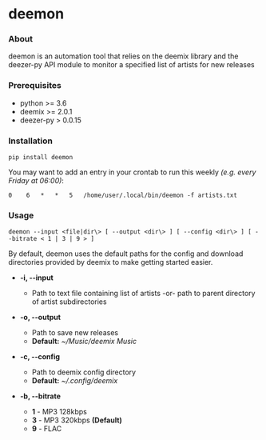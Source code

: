 # deemon


### About
deemon is an automation tool that relies on the deemix library and
the deezer-py API module to monitor a specified list of artists for new releases

### Prerequisites
* python >= 3.6
* deemix >= 2.0.1
* deezer-py > 0.0.15

### Installation

```pip install deemon```

You may want to add an entry in your crontab to run this weekly _(e.g. every Friday at 06:00)_:

```0    6   *   *   5   /home/user/.local/bin/deemon -f artists.txt```

### Usage
```
deemon --input <file|dir\> [ --output <dir\> ] [ --config <dir\> ] [ --bitrate < 1 | 3 | 9 > ]
```

By default, deemon uses the default paths for the config and download directories
provided by deemix to make getting started easier.

* **-i, --input**
  * Path to text file containing list of artists -or- path to parent directory of artist subdirectories


* **-o, --output**
  * Path to save new releases
  * **Default:** _~/Music/deemix Music_
    

* **-c, --config**
  * Path to deemix config directory
  * **Default:** _~/.config/deemix_
    

* **-b, --bitrate**
  * **1** - MP3 128kbps
  * **3** - MP3 320kbps **(Default)**
  * **9** - FLAC